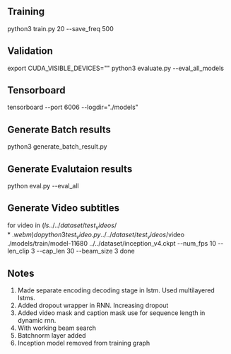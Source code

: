 ## Training
python3 train.py 20 --save_freq 500

## Validation
export CUDA_VISIBLE_DEVICES=""
python3 evaluate.py --eval_all_models

## Tensorboard
tensorboard --port 6006 --logdir="./models"

## Generate Batch results
python3 generate_batch_result.py

## Generate Evalutaion results
python eval.py --eval_all

## Generate Video subtitles
for video in $(ls ../../dataset/test_videos/*.webm)
do
python3 test_video.py ../../dataset/test_videos/$video ./models/train/model-11680 ../../dataset/inception_v4.ckpt --num_fps 10 --len_clip 3 --cap_len 30 --beam_size 3
done

## Notes
1. Made separate encoding decoding stage in lstm. Used multilayered lstms.
2. Added dropout wrapper in RNN. Increasing dropout
3. Added video mask and caption mask use for sequence length in dynamic rnn.
4. With working beam search
5. Batchnorm layer added
6. Inception model removed from training graph


